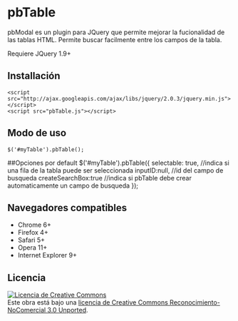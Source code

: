 pbTable
===========================

pbModal es un plugin para JQuery que permite mejorar la fucionalidad de las tablas HTML. Permite buscar facilmente entre los campos de la tabla.

Requiere JQuery 1.9+

## Installación

	<script src="http://ajax.googleapis.com/ajax/libs/jquery/2.0.3/jquery.min.js"></script>
	<script src="pbTable.js"></script>


## Modo de uso
	$('#myTable').pbTable();

##Opciones por default
	$('#myTable').pbTable({
		selectable: true,		//indica si una fila de la tabla puede ser seleccionada
		inputID:null,			//id del campo de busqueda
		createSearchBox:true	//indica si pbTable debe crear automaticamente un campo de busqueda
	});

## Navegadores compatibles
* Chrome 6+
* Firefox 4+
* Safari 5+
* Opera 11+
* Internet Explorer 9+

## Licencia
<a rel="license" href="http://creativecommons.org/licenses/by-nc/3.0/deed.es_ES"><img alt="Licencia de Creative Commons" style="border-width:0" src="http://i.creativecommons.org/l/by-nc/3.0/80x15.png" /></a><br />Este obra está bajo una <a rel="license" href="http://creativecommons.org/licenses/by-nc/3.0/deed.es_ES">licencia de Creative Commons Reconocimiento-NoComercial 3.0 Unported</a>.